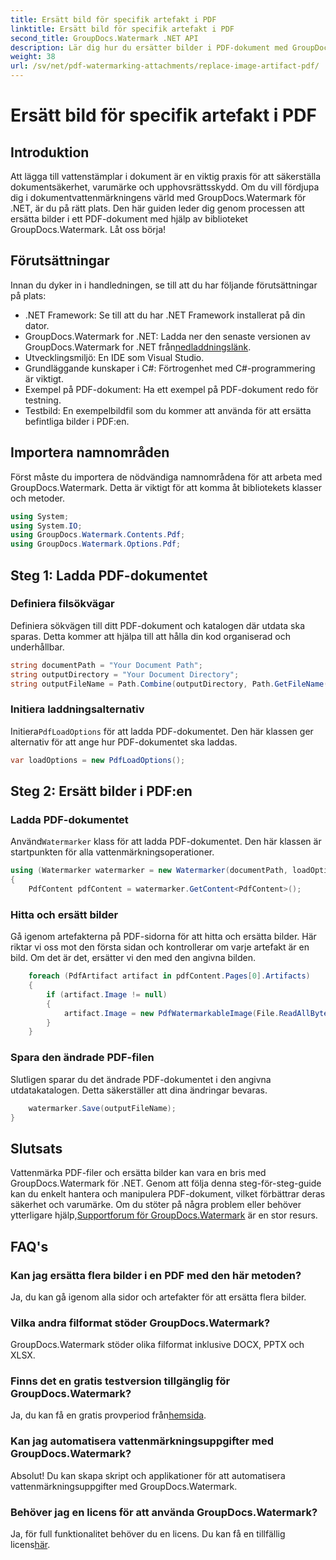 ```yaml
---
title: Ersätt bild för specifik artefakt i PDF
linktitle: Ersätt bild för specifik artefakt i PDF
second_title: GroupDocs.Watermark .NET API
description: Lär dig hur du ersätter bilder i PDF-dokument med GroupDocs.Watermark for .NET med denna omfattande, steg-för-steg-handledning.
weight: 38
url: /sv/net/pdf-watermarking-attachments/replace-image-artifact-pdf/
---
```


# Ersätt bild för specifik artefakt i PDF

## Introduktion
Att lägga till vattenstämplar i dokument är en viktig praxis för att säkerställa dokumentsäkerhet, varumärke och upphovsrättsskydd. Om du vill fördjupa dig i dokumentvattenmärkningens värld med GroupDocs.Watermark för .NET, är du på rätt plats. Den här guiden leder dig genom processen att ersätta bilder i ett PDF-dokument med hjälp av biblioteket GroupDocs.Watermark. Låt oss börja!
## Förutsättningar
Innan du dyker in i handledningen, se till att du har följande förutsättningar på plats:
- .NET Framework: Se till att du har .NET Framework installerat på din dator.
-  GroupDocs.Watermark for .NET: Ladda ner den senaste versionen av GroupDocs.Watermark for .NET från[nedladdningslänk](https://releases.groupdocs.com/Watermark/net/).
- Utvecklingsmiljö: En IDE som Visual Studio.
- Grundläggande kunskaper i C#: Förtrogenhet med C#-programmering är viktigt.
- Exempel på PDF-dokument: Ha ett exempel på PDF-dokument redo för testning.
- Testbild: En exempelbildfil som du kommer att använda för att ersätta befintliga bilder i PDF:en.
## Importera namnområden
Först måste du importera de nödvändiga namnområdena för att arbeta med GroupDocs.Watermark. Detta är viktigt för att komma åt bibliotekets klasser och metoder.
```csharp
using System;
using System.IO;
using GroupDocs.Watermark.Contents.Pdf;
using GroupDocs.Watermark.Options.Pdf;
```

## Steg 1: Ladda PDF-dokumentet
### Definiera filsökvägar
Definiera sökvägen till ditt PDF-dokument och katalogen där utdata ska sparas. Detta kommer att hjälpa till att hålla din kod organiserad och underhållbar.
```csharp
string documentPath = "Your Document Path";
string outputDirectory = "Your Document Directory";
string outputFileName = Path.Combine(outputDirectory, Path.GetFileName(documentPath));
```
### Initiera laddningsalternativ
 Initiera`PdfLoadOptions` för att ladda PDF-dokumentet. Den här klassen ger alternativ för att ange hur PDF-dokumentet ska laddas.
```csharp
var loadOptions = new PdfLoadOptions();
```
## Steg 2: Ersätt bilder i PDF:en
### Ladda PDF-dokumentet
 Använd`Watermarker` klass för att ladda PDF-dokumentet. Den här klassen är startpunkten för alla vattenmärkningsoperationer.
```csharp
using (Watermarker watermarker = new Watermarker(documentPath, loadOptions))
{
    PdfContent pdfContent = watermarker.GetContent<PdfContent>();
```
### Hitta och ersätt bilder
Gå igenom artefakterna på PDF-sidorna för att hitta och ersätta bilder. Här riktar vi oss mot den första sidan och kontrollerar om varje artefakt är en bild. Om det är det, ersätter vi den med den angivna bilden.
```csharp
    foreach (PdfArtifact artifact in pdfContent.Pages[0].Artifacts)
    {
        if (artifact.Image != null)
        {
            artifact.Image = new PdfWatermarkableImage(File.ReadAllBytes("Your Image Path"));
        }
    }
```
### Spara den ändrade PDF-filen
Slutligen sparar du det ändrade PDF-dokumentet i den angivna utdatakatalogen. Detta säkerställer att dina ändringar bevaras.
```csharp
    watermarker.Save(outputFileName);
}
```

## Slutsats
 Vattenmärka PDF-filer och ersätta bilder kan vara en bris med GroupDocs.Watermark för .NET. Genom att följa denna steg-för-steg-guide kan du enkelt hantera och manipulera PDF-dokument, vilket förbättrar deras säkerhet och varumärke. Om du stöter på några problem eller behöver ytterligare hjälp,[Supportforum för GroupDocs.Watermark](https://forum.groupdocs.com/c/watermark/19) är en stor resurs.
## FAQ's
### Kan jag ersätta flera bilder i en PDF med den här metoden?
Ja, du kan gå igenom alla sidor och artefakter för att ersätta flera bilder.
### Vilka andra filformat stöder GroupDocs.Watermark?
GroupDocs.Watermark stöder olika filformat inklusive DOCX, PPTX och XLSX.
### Finns det en gratis testversion tillgänglig för GroupDocs.Watermark?
 Ja, du kan få en gratis provperiod från[hemsida](https://releases.groupdocs.com/).
### Kan jag automatisera vattenmärkningsuppgifter med GroupDocs.Watermark?
Absolut! Du kan skapa skript och applikationer för att automatisera vattenmärkningsuppgifter med GroupDocs.Watermark.
### Behöver jag en licens för att använda GroupDocs.Watermark?
 Ja, för full funktionalitet behöver du en licens. Du kan få en tillfällig licens[här](https://purchase.groupdocs.com/temporary-license/).
